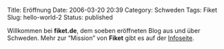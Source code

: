 Title: Eröffnung
Date: 2006-03-20 20:39
Category: Schweden
Tags: Fiket
Slug: hello-world-2
Status: published

Willkommen bei **fiket.de**, dem soeben eröffneten Blog aus und über
Schweden. Mehr zur “Mission” von **Fiket** gibt es auf der
[Infoseite](http://www.fiket.de/about/).

